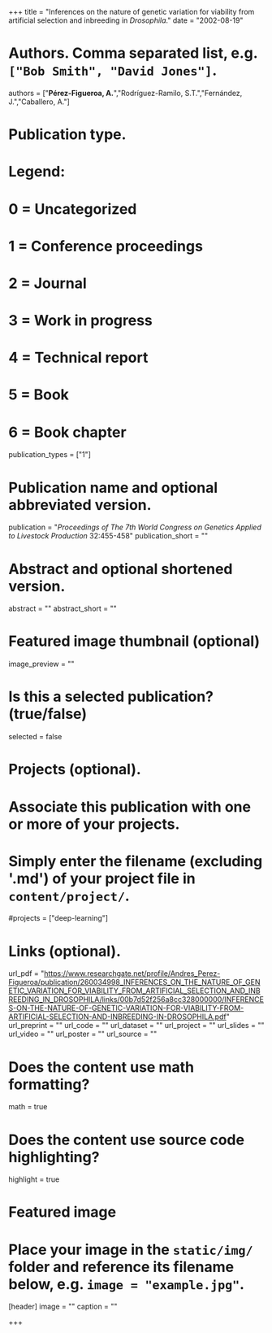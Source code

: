 +++
title = "Inferences on the nature of genetic variation for viability from artificial selection and inbreeding in *Drosophila*."
date = "2002-08-19"

# Authors. Comma separated list, e.g. `["Bob Smith", "David Jones"]`.
authors = ["**Pérez-Figueroa, A.**","Rodríguez-Ramilo, S.T.","Fernández, J.","Caballero, A."]

# Publication type.
# Legend:
# 0 = Uncategorized
# 1 = Conference proceedings
# 2 = Journal
# 3 = Work in progress
# 4 = Technical report
# 5 = Book
# 6 = Book chapter
publication_types = ["1"]

# Publication name and optional abbreviated version.
publication = "*Proceedings of The 7th World Congress on Genetics Applied to Livestock Production* 32:455-458"
publication_short = ""

# Abstract and optional shortened version.
abstract = ""
abstract_short = ""

# Featured image thumbnail (optional)
image_preview = ""

# Is this a selected publication? (true/false)
selected = false

# Projects (optional).
#   Associate this publication with one or more of your projects.
#   Simply enter the filename (excluding '.md') of your project file in `content/project/`.
#projects = ["deep-learning"]

# Links (optional).
url_pdf = "https://www.researchgate.net/profile/Andres_Perez-Figueroa/publication/260034998_INFERENCES_ON_THE_NATURE_OF_GENETIC_VARIATION_FOR_VIABILITY_FROM_ARTIFICIAL_SELECTION_AND_INBREEDING_IN_DROSOPHILA/links/00b7d52f256a8cc328000000/INFERENCES-ON-THE-NATURE-OF-GENETIC-VARIATION-FOR-VIABILITY-FROM-ARTIFICIAL-SELECTION-AND-INBREEDING-IN-DROSOPHILA.pdf"
url_preprint = ""
url_code = ""
url_dataset = ""
url_project = ""
url_slides = ""
url_video = ""
url_poster = ""
url_source = ""

# Does the content use math formatting?
math = true

# Does the content use source code highlighting?
highlight = true

# Featured image
# Place your image in the `static/img/` folder and reference its filename below, e.g. `image = "example.jpg"`.
[header]
image = ""
caption = ""

+++


